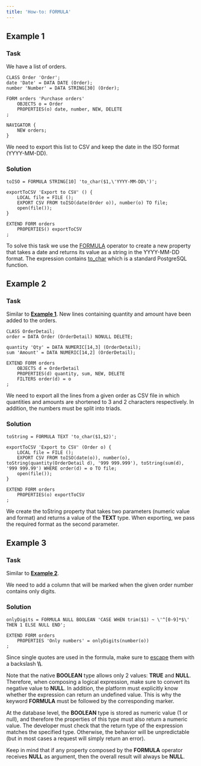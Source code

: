 ```yaml
---
title: 'How-to: FORMULA'
---
```


## Example 1

### Task

We have a list of orders.

```lsf
CLASS Order 'Order';
date 'Date' = DATA DATE (Order);
number 'Number' = DATA STRING[30] (Order);

FORM orders 'Purchase orders'
    OBJECTS o = Order
    PROPERTIES(o) date, number, NEW, DELETE
;

NAVIGATOR {
    NEW orders;
}
```

We need to export this list to CSV and keep the date in the ISO format (YYYY-MM-DD).

### Solution

```lsf
toISO = FORMULA STRING[10] 'to_char($1,\'YYYY-MM-DD\')';

exportToCSV 'Export to CSV' () {
    LOCAL file = FILE ();
    EXPORT CSV FROM toISO(date(Order o)), number(o) TO file;
    open(file());
}

EXTEND FORM orders
    PROPERTIES() exportToCSV
;
```

To solve this task we use the [FORMULA](FORMULA_operator.md) operator to create a new property that takes a date and returns its value as a string in the YYYY-MM-DD format. The expression contains [to\_char](https://www.postgresql.org/docs/11/functions-formatting.html) which is a standard PostgreSQL function.

## Example 2

### Task

Similar to [**Example 1**](#example-1). New lines containing quantity and amount have been added to the orders.

```lsf
CLASS OrderDetail;
order = DATA Order (OrderDetail) NONULL DELETE;

quantity 'Qty' = DATA NUMERIC[14,3] (OrderDetail);
sum 'Amount' = DATA NUMERIC[14,2] (OrderDetail);

EXTEND FORM orders
    OBJECTS d = OrderDetail
    PROPERTIES(d) quantity, sum, NEW, DELETE
    FILTERS order(d) = o
;
```

We need to export all the lines from a given order as CSV file in which quantities and amounts are shortened to 3 and 2 characters respectively. In addition, the numbers must be split into triads.

### Solution

```lsf
toString = FORMULA TEXT 'to_char($1,$2)';

exportToCSV 'Export to CSV' (Order o) {
    LOCAL file = FILE ();
    EXPORT CSV FROM toISO(date(o)), number(o), toString(quantity(OrderDetail d), '999 999.999'), toString(sum(d), '999 999.99') WHERE order(d) = o TO file;
    open(file());
}

EXTEND FORM orders
    PROPERTIES(o) exportToCSV
;
```

We create the toString property that takes two parameters (numeric value and format) and returns a value of the **TEXT** type. When exporting, we pass the required format as the second parameter.

## Example 3

### Task

Similar to [**Example 2**](#example-2).

We need to add a column that will be marked when the given order number contains only digits.

### Solution

```lsf
onlyDigits = FORMULA NULL BOOLEAN 'CASE WHEN trim($1) ~ \'^[0-9]*$\' THEN 1 ELSE NULL END';

EXTEND FORM orders
    PROPERTIES 'Only numbers' = onlyDigits(number(o))
;
```

Since single quotes are used in the formula, make sure to [escape](https://en.wikipedia.org/wiki/Escape_character) them with a backslash **\\\\**.

Note that the native **BOOLEAN** type allows only 2 values: **TRUE** and **NULL**. Therefore, when composing a logical expression, make sure to convert its negative value to **NULL**. In addition, the platform must explicitly know whether the expression can return an undefined value. This is why the keyword **FORMULA** must be followed by the corresponding marker.

At the database level, the **BOOLEAN** type is stored as numeric value (1 or null), and therefore the properties of this type must also return a numeric value. The developer must check that the return type of the expression matches the specified type. Otherwise, the behavior will be unpredictable (but in most cases a request will simply return an error).

Keep in mind that if any property composed by the **FORMULA** operator receives **NULL** as argument, then the overall result will always be **NULL**.

  
